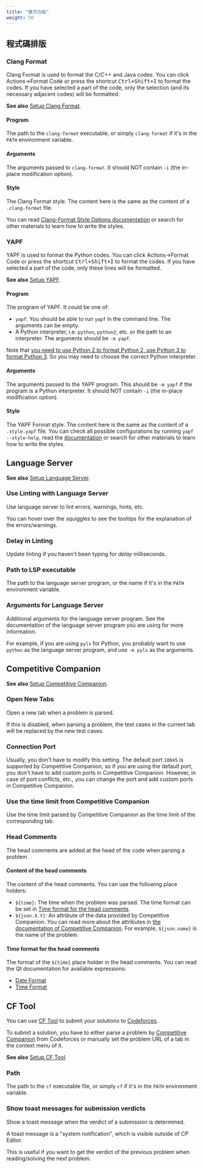 ```yaml
---
title: "擴充功能"
weight: 50
---
```


## 程式碼排版

### Clang Format

Clang Format is used to format the C/C++ and Java codes. You can click Actions->Format Code or press the shortcut <kbd>Ctrl+Shift+I</kbd> to format the codes. If you have selected a part of the code, only the selection (and its necessary adjacent codes) will be formatted.

**See also** [Setup Clang Format](../../setup/\_index.zh_tw.md#setup-clang-format).

#### Program

The path to the `clang-format` executable, or simply `clang-format` if it's in the `PATH` environment variable.

#### Arguments

The arguments passed to `clang-format`. It should NOT contain `-i` (the in-place modification option).

#### Style

The Clang Format style. The content here is the same as the content of a `.clang-format` file.

You can read [Clang-Format Style Options documentation](https://clang.llvm.org/docs/ClangFormatStyleOptions.html) or search for other materials to learn how to write the styles.

### YAPF

YAPF is used to format the Python codes. You can click Actions->Format Code or press the shortcut <kbd>Ctrl+Shift+I</kbd> to format the codes. If you have selected a part of the code, only these lines will be formatted.

**See also** [Setup YAPF](../../setup/\_index.zh_tw.md#setup-yapf).

#### Program

The program of YAPF. It could be one of:

-   `yapf`: You should be able to run `yapf` in the command line. The arguments can be empty.
-   A Python interpreter, i.e. `python`, `python2`, etc. or the path to an interpreter. The arguments should be `-m yapf`.

Note that [you need to use Python 2 to format Python 2, use Python 3 to format Python 3](https://github.com/google/yapf#python-versions). So you may need to choose the correct Python interpreter.

#### Arguments

The arguments passed to the YAPF program. This should be `-m yapf` if the program is a Python interpreter. It should NOT contain `-i` (the in-place modification option).

#### Style

The YAPF Format style. The content here is the same as the content of a `.style.yapf` file. You can check all possible configurations by running `yapf --style-help`, read the [documentation](https://github.com/google/yapf#formatting-style) or search for other materials to learn how to write the styles.

## Language Server

**See also** [Setup Language Server](../../setup/\_index.zh_tw.md#setup-language-server).

### Use Linting with Language Server

Use language server to lint errors, warnings, hints, etc.

You can hover over the squiggles to see the tooltips for the explanation of the errors/warnings.

### Delay in Linting

Update linting if you haven't been typing for *delay* milliseconds.

### Path to LSP executable

The path to the language server program, or the name if it's in the `PATH` environment variable.

### Arguments for Language Server

Additional arguments for the language server program. See the documentation of the language server program you are using for more information.

For example, if you are using `pyls` for Python, you probably want to use `python` as the language server program, and use `-m pyls` as the arguments.

## Competitive Companion

**See also** [Setup Competitive Companion](../../setup/\_index.zh_tw.md#setup-competitive-companion).

### Open New Tabs

Open a new tab when a problem is parsed.

If this is disabled, when parsing a problem, the test cases in the current tab will be replaced by the new test cases.

### Connection Port

Usually, you don't have to modify this setting. The default port `10045` is supported by Competitive Companion, so if you are using the default port, you don't have to add custom ports in Competitive Companion. However, in case of port conflicts, etc., you can change the port and add custom ports in Competitive Companion.

### Use the time limit from Competitive Companion

Use the time limit parsed by Competitive Companion as the time limit of the corresponding tab.

### Head Comments

The head comments are added at the head of the code when parsing a problem.

#### Content of the head comments

The content of the head comments. You can use the following place holders:

-   `${time}`: The time when the problem was parsed. The time format can be set in [Time format for the head comments](#time-format-for-the-head-comments).
-   `${json.X.Y}`: An attribute of the data provided by Competitive Companion. You can read more about the attributes in [the documentation of Competitive Companion](https://github.com/jmerle/competitive-companion#explanation). For example, `${json.name}` is the name of the problem.

#### Time format for the head comments

The format of the `${time}` place holder in the head comments. You can read the Qt documentation for available expressions:

-   [Date Format](https://doc.qt.io/qt-5/qdate.html#toString-3)
-   [Time Format](https://doc.qt.io/qt-5/qtime.html#toString)

## CF Tool

You can use [CF Tool](https://github.com/xalanq/cf-tool/) to submit your solutions to [Codeforces](https://codeforces.com).

To submit a solution, you have to either parse a problem by [Competitive Companion](#competitive-companion) from Codeforces or manually set the problem URL of a tab in the context menu of it.

**See also** [Setup CF Tool](../../setup/\_index.zh_tw.md#setup-cf-tool).

### Path

The path to the `cf` executable file, or simply `cf` if it's in the `PATH` environment variable.

### Show toast messages for submission verdicts

Show a toast message when the verdict of a submission is determined.

A toast message is a "system notification", which is visible outside of CP Editor.

This is useful if you want to get the verdict of the previous problem when reading/solving the next problem.

